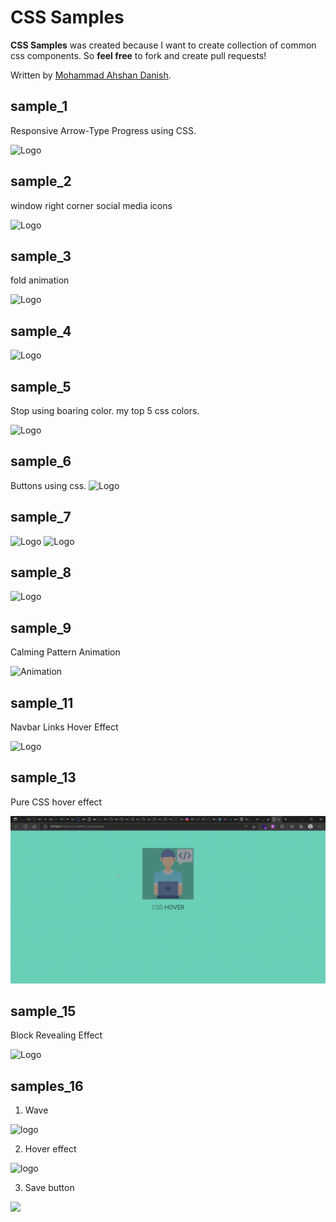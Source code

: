 # CSS Samples

**CSS Samples** was created because I want to create collection of common css components. So **feel free** to fork and create pull requests!

Written by [Mohammad Ahshan Danish](https://github.com/mailtodanish).

## sample_1

Responsive Arrow-Type Progress using CSS.

![Logo](https://github.com/mailtodanish/CSS-Samples/blob/main/CSS_SAMPLE_1/img/CPT2203092336-841x116.gif)

## sample_2

window right corner social media icons

![Logo](https://github.com/mailtodanish/CSS-Samples/blob/main/CSS_SAMPLE_2/img/CPT2203101616-245x473.gif)

## sample_3

fold animation

![Logo](https://github.com/mailtodanish/CSS-Samples/blob/main/CSS_SAMPLE_3/img/CPT2206160842-1048x212.gif)

## sample_4

![Logo](https://github.com/mailtodanish/CSS-Samples/blob/main/CSS_SAMPLE_4/img/CPT2208032032-230x102.gif)

## sample_5

Stop using boaring color. my top 5 css colors.

![Logo](https://github.com/mailtodanish/CSS-Samples/blob/main/CSS_SAMPLE_5/img/color.png)

## sample_6

Buttons using css.
![Logo](https://github.com/mailtodanish/CSS-Samples/blob/main/CSS_SAMPLE_6/img/CPT2210071956-567x125.gif)

## sample_7

![Logo](https://github.com/mailtodanish/CSS-Samples/blob/main/CSS_SAMPLE_7/img/CPT2210071952-751x130.gif)
![Logo](https://github.com/mailtodanish/CSS-Samples/blob/main/CSS_SAMPLE_7/img/CPT2210071953-204x673.gif)

## sample_8

![Logo](https://github.com/mailtodanish/CSS-Samples/blob/main/CSS_SAMPLE_8/img/img.gif)

## sample_9

Calming Pattern Animation

![Animation](https://github.com/void-hr/CSS-Samples/blob/main/CSS_SAMPLE_9/image/img.gif)

## sample_11

Navbar Links Hover Effect

![Logo](https://github.com/hemani-gajjar/CSS-Samples/blob/main/CSS_SAMPLE_11/NavbarLinksHoverEffect.gif)

## sample_13

Pure CSS hover effect

![Working](./CSS_SAMPLE_13/image/CSS%20Hover%20effect%20and%2023%20more%20pages%20-%20Personal%20-%20Microsoft_%20Edge%202022-10-10%2017-03-16.gif)

## sample_15

Block Revealing Effect

![Logo](https://github.com/mokshkori/CSS-Samples/blob/main/CSS_SAMPLE_15/block_revealing_effect.gif)

## samples_16

1. Wave

![logo](https://github.com/Koustavjr/CSS-Samples/main/CSS_SAMPLE_16/wave.gif) 

2. Hover effect

![logo](https://github.com/Koustavjr/CSS-Samples/main/CSS_SAMPLE_16/hover_effect.gif)

3. Save button

![](https://github.com/Koustavjr/CSS-Samples/main/CSS_SAMPLE_16/savebutton.gif)